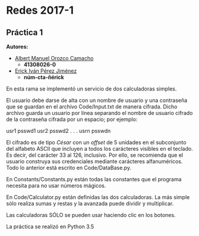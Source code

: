 # Redes 2017-1

## Práctica 1

**Autores:**

* [Albert Manuel Orozco Camacho](http://github.com/AlOrozco53)
  * __41308026-0__
* [Erick Iván Pérez Jiménez](http://github.com/TuringOraculosLocos)
  * __núm-cta-ñérick__

En esta rama se implementó un servicio de dos calculadoras simples.

El usuario debe darse de alta con un nombre de usuario y una contraseña que
se guardan en el archivo Code/Input.txt de manera cifrada. Dicho archivo
guarda un usuario por línea separando el nombre de usuario cifrado de la contraseña
cifrada por un espacio; por ejemplo:

usr1 psswd1
usr2 psswd2
.
.
.
usrn psswdn

El cifrado es de tipo _César_ con un _offset_ de 5 unidades en el subconjunto del
alfabeto ASCII que incluyen a todos los carácteres visibles en el teclado. Es decir,
del carácter 33 al 126, inclusivo. Por ello, se recomienda que el usuario
construya sus credenciales mediante carácteres alfanuméricos. Todo lo anterior
está escrito en Code/DataBase.py.

En Constants/Constants.py están todas las constantes que el programa necesita
para no usar números mágicos.

En Code/Calculator.py están definidas las dos calculadoras. La más simple
sólo realiza sumas y restas y la avanzada puede dividir y multiplicar.

Las calculadoras SÓLO se pueden usar haciendo clic en los botones.

La práctica se realizó en Python 3.5
